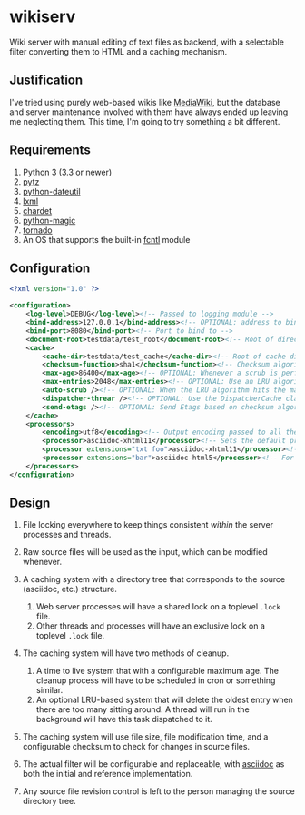 wikiserv
========

Wiki server with manual editing of text files as backend, with a selectable filter
converting them to HTML and a caching mechanism.


Justification
-------------

I've tried using purely web-based wikis like [MediaWiki](http://www.mediawiki.org/wiki/MediaWiki]),
but the database and server maintenance involved with them have always ended up
leaving me neglecting them.  This time, I'm going to try something a bit
different.

Requirements
------------
1. Python 3 (3.3 or newer)
2. [pytz](http://pytz.sourceforge.net/)
3. [python-dateutil](http://labix.org/python-dateutil)
4. [lxml](http://lxml.de/)
5. [chardet](http://pypi.python.org/pypi/chardet)
6. [python-magic](http://github.com/ahupp/python-magic)
7. [tornado](http://www.tornadoweb.org/)
8. An OS that supports the built-in [fcntl](http://docs.python.org/3.3/library/fcntl.html) module

Configuration
-------------


```xml
<?xml version="1.0" ?>

<configuration>
	<log-level>DEBUG</log-level><!-- Passed to logging module -->
	<bind-address>127.0.0.1</bind-address><!-- OPTIONAL: address to bind to -->
	<bind-port>8080</bind-port><!-- Port to bind to -->
	<document-root>testdata/test_root</document-root><!-- Root of directory containing files which will be procesed and served -->
	<cache>
		<cache-dir>testdata/test_cache</cache-dir><!-- Root of cache directory -->
		<checksum-function>sha1</checksum-function><!-- Checksum algorithm used on the files to be processed to determine cache state -->
		<max-age>86400</max-age><!-- OPTIONAL: Whenever a scrub is performed, delete files that are older than this age (seconds) -->
		<max-entries>2048</max-entries><!-- OPTIONAL: Use an LRU algorithm to limit the approximate maximum number of entries in the cache -->
		<auto-scrub /><!-- OPTIONAL: When the LRU algorithm hits the maximum number of entries, automatically scrub the cache to clear up free slots -->
		<dispatcher-threar /><!-- OPTIONAL: Use the DispatcherCache class instead, which will perform automatic scrubbing in a separate thread -->
		<send-etags /><!-- OPTIONAL: Send Etags based on checksum algorithm -->
	</cache>
	<processors>
		<encoding>utf8</encoding><!-- Output encoding passed to all the processors -->
		<processor>asciidoc-xhtml11</processor><!-- Sets the default processor used to convert files to HTML -->
		<processor extensions="txt foo">asciidoc-xhtml11</processor><!-- For the extensions txt and foo, use this processor to convert -->
		<processor extensions="bar">asciidoc-html5</processor><!-- For the extensions bar, used asciidoc-html5 instead -->
	</processors>
</configuration>
```


Design
------

1. File locking everywhere to keep things consistent _within_ the server processes
   and threads.

2. Raw source files will be used as the input, which can be modified whenever.

3. A caching system with a directory tree that corresponds to the source
   (asciidoc, etc.) structure.

    1. Web server processes will have a shared lock on a toplevel `.lock`
       file.
    2. Other threads and processes will have an exclusive lock on a toplevel
       `.lock` file.

4. The caching system will have two methods of cleanup.

    1. A time to live system that with a configurable maximum age.  The
       cleanup process will have to be scheduled in cron or something
       similar.
    2. An optional LRU-based system that will delete the oldest entry
       when there are too many sitting around.  A thread will run in the
       background will have this task dispatched to it.

5. The caching system will use file size, file modification time, and a
   configurable checksum to check for changes in source files.

6. The actual filter will be configurable and replaceable, with
   [asciidoc](http://www.methods.co.nz/asciidoc/) as both the initial
   and reference implementation.

7. Any source file revision control is left to the person managing the
   source directory tree.
